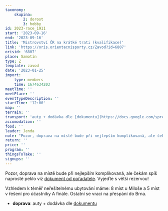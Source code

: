 ```yaml
---
taxonomy:
    skupina:
        2: dorost
        3: hobby
id: 2023-race_1911
start: '2023-09-16'
end: '2023-09-16'
title: 'Mistrovství ČR na krátké trati (kvalifikace)'
link: 'https://oris.orientacnisporty.cz/Zavod?id=6807'
orisid: '6807'
place: Samotín
type: Z
template: zavod
date: '2023-01-25'
import:
    type: members
    time: 1674634203
meetTime: ''
meetPlace: ''
eventTypeDescription: ''
startTime: '12:00'
map: ''
terrain: ''
transport: 'auty + dodávka dle [dokumentu](https://docs.google.com/spreadsheets/d/13nAnJUMskLVqCIEIaDftTleUtRbcFuc8Phf_JeQNO-E/edit#gid=1687527609)'
accomodation: ''
food: ''
leader: Jenda
note: "Pozor, doprava na místě bude při nejlepším komplikovaná, ale čekám spíš naprosté peklo viz [dokument od pořadatele](https://oris.orientacnisporty.cz/Priloha?id=6807&doc=Pl%C3%A1nek%20parkov%C3%A1n%C3%AD). Vyjeďte s větší rezervou!\r\n\r\nVzhledem k téměř neřešitelnému ubytování máme: 8 míst u Miloše a 5 míst v řešení pro účastníky A finále. Ostatní se vrací na přespání do Brna."
return: ''
price: ''
program: ''
thingsToTake: ''
signups: ''
---
```


Pozor, doprava na místě bude při nejlepším komplikovaná, ale čekám spíš naprosté peklo viz [dokument od pořadatele](https://oris.orientacnisporty.cz/Priloha?id=6807&doc=Pl%C3%A1nek%20parkov%C3%A1n%C3%AD). Vyjeďte s větší rezervou!

Vzhledem k téměř neřešitelnému ubytování máme: 8 míst u Miloše a 5 míst v řešení pro účastníky A finále. Ostatní se vrací na přespání do Brna.
* **doprava**: auty + dodávka dle [dokumentu](https://docs.google.com/spreadsheets/d/13nAnJUMskLVqCIEIaDftTleUtRbcFuc8Phf_JeQNO-E/edit#gid=1687527609)
